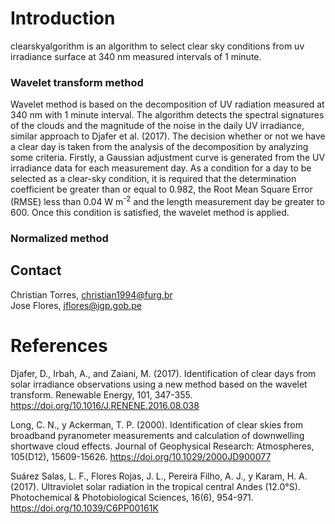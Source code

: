 # Introduction
clearskyalgorithm is an algorithm to select clear sky conditions from uv irradiance surface at 340 nm measured intervals of 1 minute.

### Wavelet transform method

Wavelet method is based on the decomposition of UV radiation measured at 340 nm with 1 minute interval.
The algorithm detects the spectral signatures of the clouds and the magnitude of the noise in the daily 
UV irradiance, similar approach to Djafer et al. (2017). The decision whether or not we have a clear day is taken from 
the analysis of the decomposition by analyzing some criteria. Firstly, a Gaussian adjustment curve is 
generated from the UV irradiance data for each measurement day. As a condition for a day to be selected 
as a clear-sky condition, it is required that the determination coefficient be greater than or equal to 0.982, 
the Root Mean Square Error (RMSE) less than 0.04 W m<sup>-2</sup> and the length measurement day be greater to 600. 
Once this condition is satisfied, the wavelet method is applied.

### Normalized method


## Contact

Christian Torres, christian1994@furg.br <br>
Jose Flores, jflores@igp.gob.pe

# References

Djafer, D., Irbah, A., and Zaiani, M. (2017). Identification of clear days from solar irradiance observations using 
a new method based on the wavelet transform. Renewable Energy, 101, 347-355. https://doi.org/10.1016/J.RENENE.2016.08.038

Long, C. N., y Ackerman, T. P. (2000). Identification of clear skies from broadband pyranometer measurements and 
calculation of downwelling shortwave cloud effects. Journal of Geophysical Research: Atmospheres, 105(D12), 
15609-15626. https://doi.org/10.1029/2000JD900077

Suárez Salas, L. F., Flores Rojas, J. L., Pereira Filho, A. J., y Karam, H. A. (2017). Ultraviolet solar radiation 
in the tropical central Andes (12.0°S). Photochemical & Photobiological Sciences, 16(6), 954-971. 
https://doi.org/10.1039/C6PP00161K

